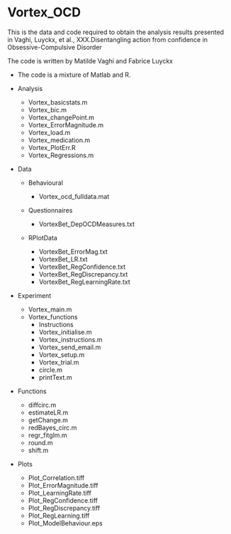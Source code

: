 # Vortex_OCD

This is the data and code required to obtain the analysis results presented in Vaghi, Luyckx, et al., XXX.Disentangling action from confidence in Obsessive-Compulsive Disorder

The code is written by Matilde Vaghi and Fabrice Luyckx

- The code is a mixture of Matlab and R. 

- Analysis
  	- Vortex_basicstats.m
 	- Vortex_bic.m
 	- Vortex_changePoint.m 
  	- Vortex_ErrorMagnitude.m
  	- Vortex_load.m
  	- Vortex_medication.m 
 	- Vortex_PlotErr.R
 	- Vortex_Regressions.m 

- Data 
  	- Behavioural 
  		- Vortex_ocd_fulldata.mat 

 	- Questionnaires
		- VortexBet_DepOCDMeasures.txt 

	 - RPlotData
		- VortexBet_ErrorMag.txt
		- VortexBet_LR.txt
		- VortexBet_RegConfidence.txt
		- VortexBet_RegDiscrepancy.txt
		- VortexBet_RegLearningRate.txt
  
- Experiment
	- Vortex_main.m 
	- Vortex_functions
		- Instructions
		- Vortex_initialise.m
		- Vortex_instructions.m
		- Vortex_send_email.m
		- Vortex_setup.m
		- Vortex_trial.m
		- circle.m
		- printText.m
		
- Functions 
	- diffcirc.m
	- estimateLR.m
	- getChange.m 
	- redBayes_circ.m
	- regr_fitglm.m
	- round.m
	- shift.m

- Plots
	- Plot_Correlation.tiff
	- Plot_ErrorMagnitude.tiff
	- Plot_LearningRate.tiff
	- Plot_RegConfidence.tiff
	- Plot_RegDiscrepancy.tiff
	- Plot_RegLearning.tiff
	- Plot_ModelBehaviour.eps
